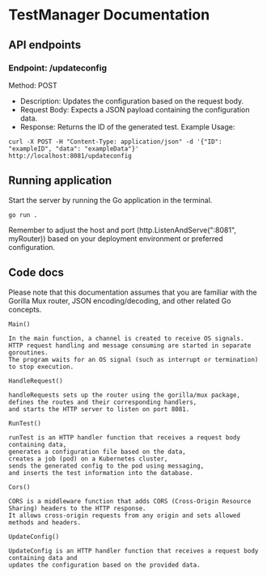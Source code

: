 # TestManager Documentation

## API endpoints

### Endpoint: /updateconfig
Method: POST
- Description: Updates the configuration based on the request body.
- Request Body: Expects a JSON payload containing the configuration data.
- Response: Returns the ID of the generated test.
Example Usage:

```
curl -X POST -H "Content-Type: application/json" -d '{"ID": "exampleID", "data": "exampleData"}' http://localhost:8081/updateconfig
```


## Running application

Start the server by running the Go application in the terminal.

```
go run .
``` 
Remember to adjust the host and port (http.ListenAndServe(":8081", myRouter)) based on your deployment environment or preferred configuration.

## Code docs

Please note that this documentation assumes that you are familiar with the Gorilla Mux router, JSON encoding/decoding, and other related Go concepts.

` Main() `
```
In the main function, a channel is created to receive OS signals. 
HTTP request handling and message consuming are started in separate goroutines. 
The program waits for an OS signal (such as interrupt or termination) to stop execution.
```

`HandleRequest() `
```
handleRequests sets up the router using the gorilla/mux package, 
defines the routes and their corresponding handlers, 
and starts the HTTP server to listen on port 8081.
```

`RunTest() ` 
```
runTest is an HTTP handler function that receives a request body containing data, 
generates a configuration file based on the data, 
creates a job (pod) on a Kubernetes cluster, 
sends the generated config to the pod using messaging, 
and inserts the test information into the database.
```

`Cors() ` 
```
CORS is a middleware function that adds CORS (Cross-Origin Resource Sharing) headers to the HTTP response. 
It allows cross-origin requests from any origin and sets allowed methods and headers.
```

`UpdateConfig()`  
```
UpdateConfig is an HTTP handler function that receives a request body containing data and 
updates the configuration based on the provided data.
```